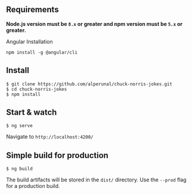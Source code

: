 ## Requirements
**Node.js version must be  `8.x`  or greater and npm version must be  `5.x`  or greater.**

Angular Installation

    npm install -g @angular/cli

## Install

    $ git clone https://github.com/alperunal/chuck-norris-jokes.git
    $ cd chuck-norris-jokes
    $ npm install

## Start & watch

    $ ng serve

Navigate to `http://localhost:4200/`

## Simple build for production

    $ ng build

The build artifacts will be stored in the `dist/` directory. Use the `--prod` flag for a production build.
